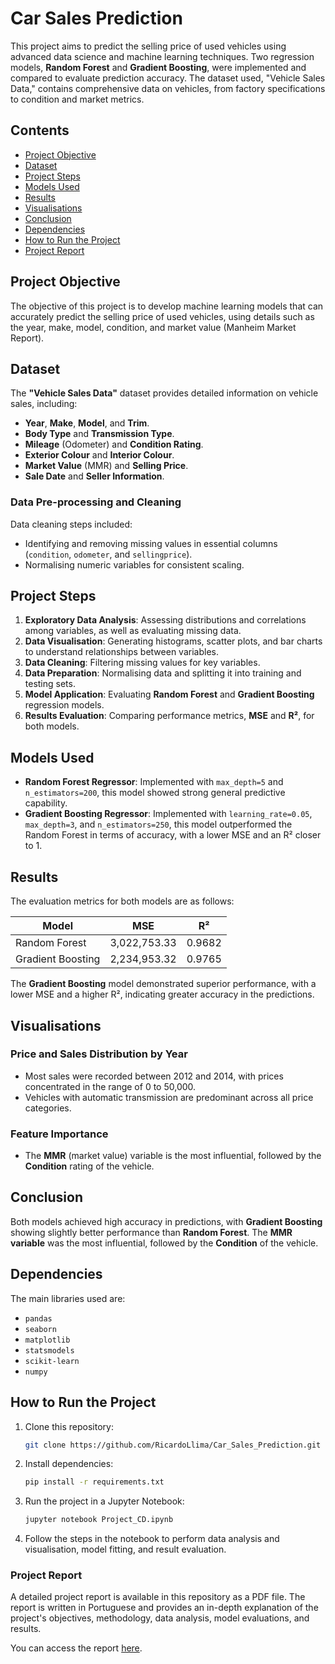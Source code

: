 # Car Sales Prediction

This project aims to predict the selling price of used vehicles using advanced data science and machine learning techniques. Two regression models, **Random Forest** and **Gradient Boosting**, were implemented and compared to evaluate prediction accuracy. The dataset used, "Vehicle Sales Data," contains comprehensive data on vehicles, from factory specifications to condition and market metrics.

## Contents

- [Project Objective](#project-objective)
- [Dataset](#dataset)
- [Project Steps](#project-steps)
- [Models Used](#models-used)
- [Results](#results)
- [Visualisations](#visualisations)
- [Conclusion](#conclusion)
- [Dependencies](#dependencies)
- [How to Run the Project](#how-to-run-the-project)
- [Project Report](#project-report)

## Project Objective

The objective of this project is to develop machine learning models that can accurately predict the selling price of used vehicles, using details such as the year, make, model, condition, and market value (Manheim Market Report).

## Dataset

The **"Vehicle Sales Data"** dataset provides detailed information on vehicle sales, including:
- **Year**, **Make**, **Model**, and **Trim**.
- **Body Type** and **Transmission Type**.
- **Mileage** (Odometer) and **Condition Rating**.
- **Exterior Colour** and **Interior Colour**.
- **Market Value** (MMR) and **Selling Price**.
- **Sale Date** and **Seller Information**.

### Data Pre-processing and Cleaning

Data cleaning steps included:
- Identifying and removing missing values in essential columns (`condition`, `odometer`, and `sellingprice`).
- Normalising numeric variables for consistent scaling.

## Project Steps

1. **Exploratory Data Analysis**: Assessing distributions and correlations among variables, as well as evaluating missing data.
2. **Data Visualisation**: Generating histograms, scatter plots, and bar charts to understand relationships between variables.
3. **Data Cleaning**: Filtering missing values for key variables.
4. **Data Preparation**: Normalising data and splitting it into training and testing sets.
5. **Model Application**: Evaluating **Random Forest** and **Gradient Boosting** regression models.
6. **Results Evaluation**: Comparing performance metrics, **MSE** and **R²**, for both models.

## Models Used

- **Random Forest Regressor**: Implemented with `max_depth=5` and `n_estimators=200`, this model showed strong general predictive capability.
- **Gradient Boosting Regressor**: Implemented with `learning_rate=0.05`, `max_depth=3`, and `n_estimators=250`, this model outperformed the Random Forest in terms of accuracy, with a lower MSE and an R² closer to 1.

## Results

The evaluation metrics for both models are as follows:

| Model             | MSE           | R²      |
|-------------------|---------------|---------|
| Random Forest     | 3,022,753.33  | 0.9682  |
| Gradient Boosting | 2,234,953.32  | 0.9765  |

The **Gradient Boosting** model demonstrated superior performance, with a lower MSE and a higher R², indicating greater accuracy in the predictions.

## Visualisations

### Price and Sales Distribution by Year
- Most sales were recorded between 2012 and 2014, with prices concentrated in the range of 0 to 50,000.
- Vehicles with automatic transmission are predominant across all price categories.

### Feature Importance
- The **MMR** (market value) variable is the most influential, followed by the **Condition** rating of the vehicle.

## Conclusion

Both models achieved high accuracy in predictions, with **Gradient Boosting** showing slightly better performance than **Random Forest**. The **MMR variable** was the most influential, followed by the **Condition** of the vehicle.

## Dependencies

The main libraries used are:

- `pandas`
- `seaborn`
- `matplotlib`
- `statsmodels`
- `scikit-learn`
- `numpy`

## How to Run the Project

1. Clone this repository:
   ```bash
   git clone https://github.com/RicardoLlima/Car_Sales_Prediction.git
   ```

2. Install dependencies:
   ```bash
   pip install -r requirements.txt
   ```

3. Run the project in a Jupyter Notebook:
   ```bash
   jupyter notebook Project_CD.ipynb
   ```

4. Follow the steps in the notebook to perform data analysis and visualisation, model fitting, and result evaluation.

### Project Report

A detailed project report is available in this repository as a PDF file. The report is written in Portuguese and provides an in-depth explanation of the project's objectives, methodology, data analysis, model evaluations, and results.

You can access the report [here](Relatório_CD.pdf).
